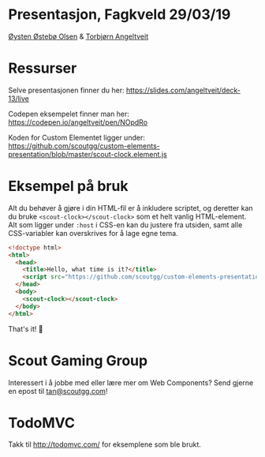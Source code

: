 # Presentasjon, Fagkveld 29/03/19

[Øysten Østebø Olsen](https://github.com/fireneslo) & [Torbjørn Angeltveit](https://github.com/angeltveit)

# Ressurser
Selve presentasjonen finner du her:
https://slides.com/angeltveit/deck-13/live

Codepen eksempelet finner man her: https://codepen.io/angeltveit/pen/NOpdRo

Koden for Custom Elementet ligger under: https://github.com/scoutgg/custom-elements-presentation/blob/master/scout-clock.element.js

# Eksempel på bruk
Alt du behøver å gjøre i din HTML-fil er å inkludere scriptet, og deretter kan du bruke `<scout-clock></scout-clock>` som et helt vanlig HTML-element. Alt som ligger under `:host` i CSS-en kan du justere fra utsiden, samt alle CSS-variabler kan overskrives for å lage egne tema.

```html
<!doctype html>
<html>
  <head>
    <title>Hello, what time is it?</title>
    <script src="https://github.com/scoutgg/custom-elements-presentation/blob/master/scout-clock.element.js"></script>
  </head>
  <body>
    <scout-clock></scout-clock>
  </body>
</html>
```
That's it! 🎉
# Scout Gaming Group
Interessert i å jobbe med eller lære mer om Web Components? Send gjerne en epost til [tan@scoutgg.com](mailto:tan@scoutgg.com)!

# TodoMVC
Takk til http://todomvc.com/ for eksemplene som ble brukt.
